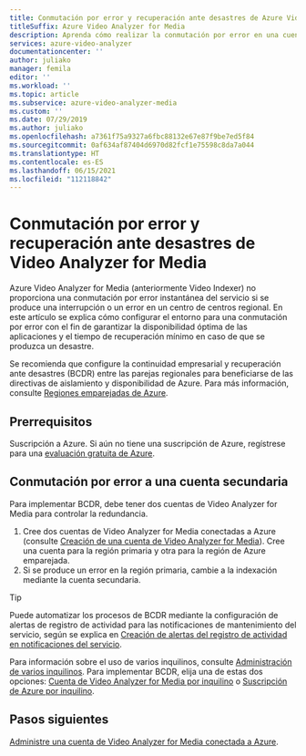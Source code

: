 ```yaml
---
title: Conmutación por error y recuperación ante desastres de Azure Video Analyzer for Media (anteriormente Video Indexer)
titleSuffix: Azure Video Analyzer for Media
description: Aprenda cómo realizar la conmutación por error en una cuenta secundaria de Azure Video Analyzer for Media (anteriormente Video Indexer) si se produce un desastre o un error en un centro de datos regional.
services: azure-video-analyzer
documentationcenter: ''
author: juliako
manager: femila
editor: ''
ms.workload: ''
ms.topic: article
ms.subservice: azure-video-analyzer-media
ms.custom: ''
ms.date: 07/29/2019
ms.author: juliako
ms.openlocfilehash: a7361f75a9327a6fbc88132e67e87f9be7ed5f84
ms.sourcegitcommit: 0af634af87404d6970d82fcf1e75598c8da7a044
ms.translationtype: HT
ms.contentlocale: es-ES
ms.lasthandoff: 06/15/2021
ms.locfileid: "112118842"
---
```

# <a name="video-analyzer-for-media-failover-and-disaster-recovery"></a>Conmutación por error y recuperación ante desastres de Video Analyzer for Media

Azure Video Analyzer for Media (anteriormente Video Indexer) no proporciona una conmutación por error instantánea del servicio si se produce una interrupción o un error en un centro de centros regional. En este artículo se explica cómo configurar el entorno para una conmutación por error con el fin de garantizar la disponibilidad óptima de las aplicaciones y el tiempo de recuperación mínimo en caso de que se produzca un desastre.

Se recomienda que configure la continuidad empresarial y recuperación ante desastres (BCDR) entre las parejas regionales para beneficiarse de las directivas de aislamiento y disponibilidad de Azure. Para más información, consulte [Regiones emparejadas de Azure](../../best-practices-availability-paired-regions.md).

## <a name="prerequisites"></a>Prerrequisitos

Suscripción a Azure. Si aún no tiene una suscripción de Azure, regístrese para una [evaluación gratuita de Azure](https://azure.microsoft.com/free/).

## <a name="failover-to-a-secondary-account"></a>Conmutación por error a una cuenta secundaria

Para implementar BCDR, debe tener dos cuentas de Video Analyzer for Media para controlar la redundancia.

1. Cree dos cuentas de Video Analyzer for Media conectadas a Azure (consulte [Creación de una cuenta de Video Analyzer for Media](connect-to-azure.md)). Cree una cuenta para la región primaria y otra para la región de Azure emparejada.
1. Si se produce un error en la región primaria, cambie a la indexación mediante la cuenta secundaria.

> [!TIP]
> Puede automatizar los procesos de BCDR mediante la configuración de alertas de registro de actividad para las notificaciones de mantenimiento del servicio, según se explica en [Creación de alertas del registro de actividad en notificaciones del servicio](../../service-health/alerts-activity-log-service-notifications-portal.md).

Para información sobre el uso de varios inquilinos, consulte [Administración de varios inquilinos](manage-multiple-tenants.md). Para implementar BCDR, elija una de estas dos opciones: [Cuenta de Video Analyzer for Media por inquilino](./manage-multiple-tenants.md#video-analyzer-for-media-account-per-tenant) o [Suscripción de Azure por inquilino](./manage-multiple-tenants.md#azure-subscription-per-tenant).

## <a name="next-steps"></a>Pasos siguientes

[Administre una cuenta de Video Analyzer for Media conectada a Azure](manage-account-connected-to-azure.md).

